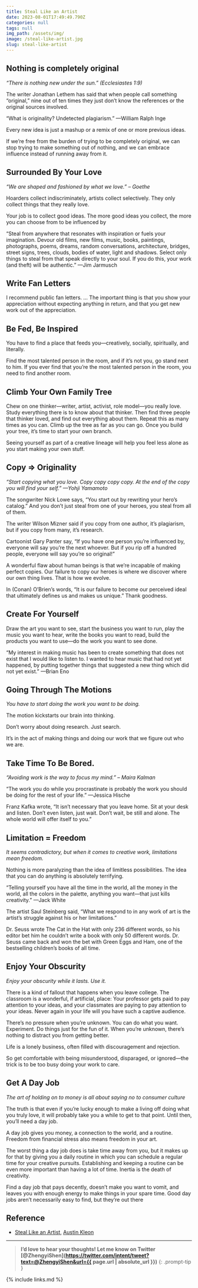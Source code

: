 ```yaml
---
title: Steal Like an Artist
date: 2023-08-01T17:49:49.790Z
categories: null
tags: null
img_path: /assets/img/
image: /steal-like-artist.jpg
slug: steal-like-artist
---
```


## Nothing is completely original

_“There is nothing new under the sun.” (Ecclesiastes 1:9)_

The writer Jonathan Lethem has said that when people call something “original,” nine out of ten times they just don’t know the references or the original sources involved.

“What is originality? Undetected plagiarism.” —William Ralph Inge

Every new idea is just a mashup or a remix of one or more previous ideas.

If we’re free from the burden of trying to be completely original, we can stop trying to make something out of nothing, and we can embrace influence instead of running away from it.

## Surrounded By Your Love

_“We are shaped and fashioned by what we love.” – Goethe_

Hoarders collect indiscriminately, artists collect selectively. They only collect things that they really love.

Your job is to collect good ideas. The more good ideas you collect, the more you can choose from to be influenced by

“Steal from anywhere that resonates with inspiration or fuels your imagination. Devour old films, new films, music, books, paintings, photographs, poems, dreams, random conversations, architecture, bridges, street signs, trees, clouds, bodies of water, light and shadows. Select only things to steal from that speak directly to your soul. If you do this, your work (and theft) will be authentic.” —Jim Jarmusch

## Write Fan Letters

I recommend public fan letters. … The important thing is that you show your appreciation without expecting anything in return, and that you get new work out of the appreciation.

## Be Fed, Be Inspired

You have to find a place that feeds you—creatively, socially, spiritually, and literally.

Find the most talented person in the room, and if it’s not you, go stand next to him. If you ever find that you’re the most talented person in the room, you need to find another room.

## Climb Your Own Family Tree

Chew on one thinker—writer, artist, activist, role model—you really love. Study everything there is to know about that thinker. Then find three people that thinker loved, and find out everything about them. Repeat this as many times as you can. Climb up the tree as far as you can go. Once you build your tree, it’s time to start your own branch.

Seeing yourself as part of a creative lineage will help you feel less alone as you start making your own stuff.

## Copy => Originality

_“Start copying what you love. Copy copy copy copy. At the end of the copy you will find your self.” —Yohji Yamamoto_

The songwriter Nick Lowe says, “You start out by rewriting your hero’s catalog.” And you don’t just steal from one of your heroes, you steal from all of them.

The writer Wilson Mizner said if you copy from one author, it’s plagiarism, but if you copy from many, it’s research.

Cartoonist Gary Panter say, “If you have one person you’re influenced by, everyone will say you’re the next whoever. But if you rip off a hundred people, everyone will say you’re so original!”

A wonderful flaw about human beings is that we’re incapable of making perfect copies. Our failure to copy our heroes is where we discover where our own thing lives. That is how we evolve.

In (Conan) O’Brien’s words, “It is our failure to become our perceived ideal that ultimately defines us and makes us unique.” Thank goodness.

## Create For Yourself

Draw the art you want to see, start the business you want to run, play the music you want to hear, write the books you want to read, build the products you want to use—do the work you want to see done.

“My interest in making music has been to create something that does not exist that I would like to listen to. I wanted to hear music that had not yet happened, by putting together things that suggested a new thing which did not yet exist.” —Brian Eno

## Going Through The Motions

_You have to start doing the work you want to be doing._

The motion kickstarts our brain into thinking.

Don’t worry about doing research. Just search.

It’s in the act of making things and doing our work that we figure out who we are.

## Take Time To Be Bored.

_“Avoiding work is the way to focus my mind.” – Maira Kalman_

“The work you do while you procrastinate is probably the work you should be doing for the rest of your life.” —Jessica Hische

Franz Kafka wrote, “It isn’t necessary that you leave home. Sit at your desk and listen. Don’t even listen, just wait. Don’t wait, be still and alone. The whole world will offer itself to you.”

## Limitation = Freedom

_It seems contradictory, but when it comes to creative work, limitations mean freedom._

Nothing is more paralyzing than the idea of limitless possibilities. The idea that you can do anything is absolutely terrifying.

“Telling yourself you have all the time in the world, all the money in the world, all the colors in the palette, anything you want—that just kills creativity.” —Jack White

The artist Saul Steinberg said, “What we respond to in any work of art is the artist’s struggle against his or her limitations.”

Dr. Seuss wrote The Cat in the Hat with only 236 different words, so his editor bet him he couldn’t write a book with only 50 different words. Dr. Seuss came back and won the bet with Green Eggs and Ham, one of the bestselling children’s books of all time.

## Enjoy Your Obscurity

_Enjoy your obscurity while it lasts. Use it._

There is a kind of fallout that happens when you leave college. The classroom is a wonderful, if artificial, place: Your professor gets paid to pay attention to your ideas, and your classmates are paying to pay attention to your ideas. Never again in your life will you have such a captive audience.

There’s no pressure when you’re unknown. You can do what you want. Experiment. Do things just for the fun of it. When you’re unknown, there’s nothing to distract you from getting better.

Life is a lonely business, often filled with discouragement and rejection.

So get comfortable with being misunderstood, disparaged, or ignored—the trick is to be too busy doing your work to care.

## Get A Day Job

_The art of holding on to money is all about saying no to consumer culture_

The truth is that even if you’re lucky enough to make a living off doing what you truly love, it will probably take you a while to get to that point. Until then, you’ll need a day job.

A day job gives you money, a connection to the world, and a routine. Freedom from financial stress also means freedom in your art.

The worst thing a day job does is take time away from you, but it makes up for that by giving you a daily routine in which you can schedule a regular time for your creative pursuits. Establishing and keeping a routine can be even more important than having a lot of time. Inertia is the death of creativity.

Find a day job that pays decently, doesn’t make you want to vomit, and leaves you with enough energy to make things in your spare time. Good day jobs aren’t necessarily easy to find, but they’re out there

## Reference

- [Steal Like an Artist](https://austinkleon.com/steal/), [Austin Kleon](https://twitter.com/austinkleon)

---

<!-- prettier-ignore -->
> **I’d love to hear your thoughts! Let me know on Twitter [@ZhengyiShen](https://twitter.com/intent/tweet?text=@ZhengyiShen&url={{ page.url | absolute_url }})**
{: .prompt-tip }

{% include links.md %}
